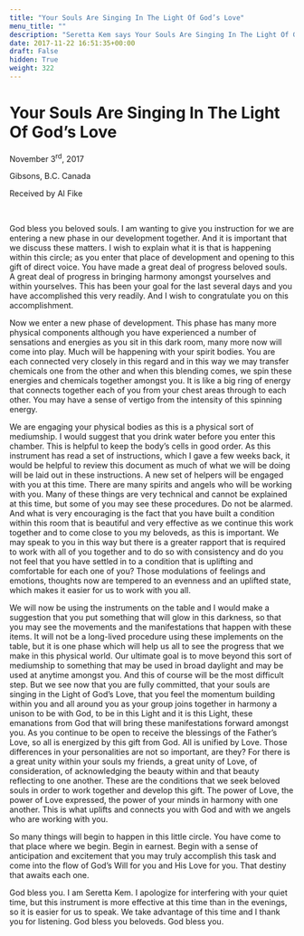 ```yaml
---
title: "Your Souls Are Singing In The Light Of God’s Love"
menu_title: ""
description: "Seretta Kem says Your Souls Are Singing In The Light Of God’s Love"
date: 2017-11-22 16:51:35+00:00
draft: False
hidden: True
weight: 322
---
```

# Your Souls Are Singing In The Light Of God’s Love 

November 3<sup>rd</sup>, 2017

Gibsons, B.C. Canada

Received by Al Fike

 

God bless you beloved souls. I am wanting to give you instruction for we are entering a new phase in our development together. And it is important that we discuss these matters. I wish to explain what it is that is happening within this circle; as you enter that place of development and opening to this gift of direct voice. You have made a great deal of progress beloved souls. A great deal of progress in bringing harmony amongst yourselves and within yourselves. This has been your goal for the last several days and you have accomplished this very readily. And I wish to congratulate you on this accomplishment. 

Now we enter a new phase of development. This phase has many more physical components although you have experienced a number of sensations and energies as you sit in this dark room, many more now will come into play. Much will be happening with your spirit bodies. You are each connected very closely in this regard and in this way we may transfer chemicals one from the other and when this blending comes, we spin these energies and chemicals together amongst you. It is like a big ring of energy that connects together each of you from your chest areas through to each other. You may have a sense of vertigo from the intensity of this spinning energy. 

We are engaging your physical bodies as this is a physical sort of mediumship. I would suggest that you drink water before you enter this chamber. This is helpful to keep the body’s cells in good order. As this instrument has read a set of instructions, which I gave a few weeks back, it would be helpful to review this document as much of what we will be doing will be laid out in these instructions. A new set of helpers will be engaged with you at this time. There are many spirits and angels who will be working with you. Many of these things are very technical and cannot be explained at this time, but some of you may see these procedures. Do not be alarmed. And what is very encouraging is the fact that you have built a condition within this room that is beautiful and very effective as we continue this work together and to come close to you my beloveds, as this is important. We may speak to you in this way but there is a greater rapport that is required to work with all of you together and to do so with consistency and do you not feel that you have settled in to a condition that is uplifting and comfortable for each one of you? Those modulations of feelings and emotions, thoughts now are tempered to an evenness and an uplifted state, which makes it easier for us to work with you all. 

We will now be using the instruments on the table and I would make a suggestion that you put something that will glow in this darkness, so that you may see the movements and the manifestations that happen with these items. It will not be a long-lived procedure using these implements on the table, but it is one phase which will help us all to see the progress that we make in this physical world. Our ultimate goal is to move beyond this sort of mediumship to something that may be used in broad daylight and may be used at anytime amongst you. And this of course will be the most difficult step. But we see now that you are fully committed, that your souls are singing in the Light of God’s Love, that you feel the momentum building within you and all around you as your group joins together in harmony a unison to be with God, to be in this Light and it is this Light, these emanations from God that will bring these manifestations forward amongst you. As you continue to be open to receive the blessings of the Father’s Love, so all is energized by this gift from God. All is unified by Love. Those differences in your personalities are not so important, are they? For there is a great unity within your souls my friends, a great unity of Love, of consideration, of acknowledging the beauty within and that beauty reflecting to one another. These are the conditions that we seek beloved souls in order to work together and develop this gift. The power of Love, the power of Love expressed, the power of your minds in harmony with one another. This is what uplifts and connects you with God and with we angels who are working with you. 

So many things will begin to happen in this little circle. You have come to that place where we begin. Begin in earnest. Begin with a sense of anticipation and excitement that you may truly accomplish this task and come into the flow of God’s Will for you and His Love for you. That destiny that awaits each one. 

God bless you. I am Seretta Kem. I apologize for interfering with your quiet time, but this instrument is more effective at this time than in the evenings, so it is easier for us to speak. We take advantage of this time and I thank you for listening. God bless you beloveds. God bless you.
